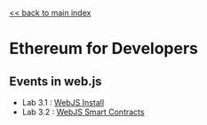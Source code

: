 [<< back to main index](../README.md)

Ethereum for Developers
=======================

## Events in web.js

* Lab 3.1 : [WebJS Install](./3.1-install-web3js.md)
* Lab 3.2 : [WebJS Smart Contracts](./3.2-web3js-smart-contracts.md)



